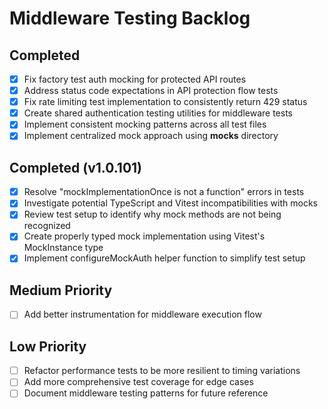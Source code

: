 # Middleware Testing Backlog

## Completed
- [x] Fix factory test auth mocking for protected API routes
- [x] Address status code expectations in API protection flow tests
- [x] Fix rate limiting test implementation to consistently return 429 status
- [x] Create shared authentication testing utilities for middleware tests
- [x] Implement consistent mocking patterns across all test files
- [x] Implement centralized mock approach using __mocks__ directory

## Completed (v1.0.101)
- [x] Resolve "mockImplementationOnce is not a function" errors in tests
- [x] Investigate potential TypeScript and Vitest incompatibilities with mocks
- [x] Review test setup to identify why mock methods are not being recognized
- [x] Create properly typed mock implementation using Vitest's MockInstance type
- [x] Implement configureMockAuth helper function to simplify test setup

## Medium Priority
- [ ] Add better instrumentation for middleware execution flow

## Low Priority
- [ ] Refactor performance tests to be more resilient to timing variations
- [ ] Add more comprehensive test coverage for edge cases
- [ ] Document middleware testing patterns for future reference
